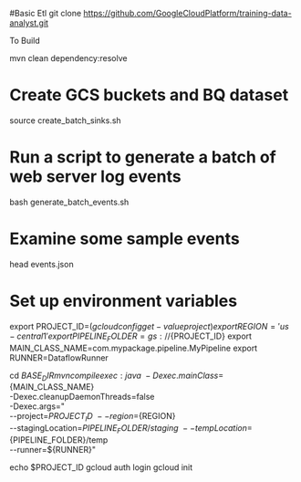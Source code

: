 #Basic Etl
git clone https://github.com/GoogleCloudPlatform/training-data-analyst.git

To Build

mvn clean dependency:resolve

# Create GCS buckets and BQ dataset
source create_batch_sinks.sh

# Run a script to generate a batch of web server log events
bash generate_batch_events.sh

# Examine some sample events
head events.json

# Set up environment variables
export PROJECT_ID=$(gcloud config get-value project)
export REGION='us-central1'
export PIPELINE_FOLDER=gs://${PROJECT_ID}
export MAIN_CLASS_NAME=com.mypackage.pipeline.MyPipeline
export RUNNER=DataflowRunner

cd $BASE_DIR
mvn compile exec:java \
-Dexec.mainClass=${MAIN_CLASS_NAME} \
-Dexec.cleanupDaemonThreads=false \
-Dexec.args=" \
--project=${PROJECT_ID} \
--region=${REGION} \
--stagingLocation=${PIPELINE_FOLDER}/staging \
--tempLocation=${PIPELINE_FOLDER}/temp \
--runner=${RUNNER}"


echo $PROJECT_ID
gcloud auth login
gcloud init